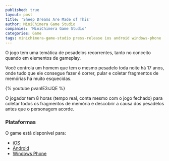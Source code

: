 ```yaml
---
published: true
layout: post
title: 'Sheep Dreams Are Made of This'
author: MiniChimera Game Studio 
companies: 'MiniChimera Game Studio'
categories: Game
tags: minichimera-game-studio press-release ios android windows-phone
---
```

O jogo tem uma temática de pesadelos recorrentes, tanto no conceito quando em elementos de gameplay.

Você controla um homem que tem o mesmo pesadelo toda noite há 17 anos, onde tudo que ele consegue fazer é correr, pular e coletar fragmentos de memórias há muito esquecidas.

{% youtube pvanIE3rJQE %}

O jogador tem 8 horas (tempo real, conta mesmo com o jogo fechado) para coletar todos os fragmentos de memória e descobrir a causa dos pesadelos antes que o personagem acorde.


### Plataformas
O game está disponível para:

* [iOS](http://itunes.apple.com/app/id1047300737)
* [Android](https://play.google.com/store/apps/details?id=com.MiniChimera.SheepDreams)
* [Windows Phone](https://www.microsoft.com/pt-br/store/apps/sheep-dreams-are-made-of-this/9nblggh5x5cl)